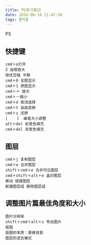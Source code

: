 ```yaml
---
title: PS学习笔记
date: 2016-06-18 21:47:58
tags: [PS]
---
```


PS 
<!--more-->
## 快捷键
```
cmd＋o打开
Z 选框放大
按住空格 平移
cmd＋0 全图显示
cmd＋1 原图显示
cmd＋＋ 放大
cmd＋－缩小
cmd＋d 取消选择
cmd＋t 自由变换
cmd＋z 还原
[    ]  画笔大小调整
alt＋del 前景色填充
cmd＋del 背景色填充
```

## 图层
```
cmd＋j 复制图层
cmd＋e 合并图层
shift＋cmd＋e 合并可见图层
cmd＋shift＋alt＋e 盖印图层
移动 链接图层
新建图层组 删除图层组
```

## 调整图片篇最佳角度和大小
```
图片分辨率
shift＋cmd＋alt＋s 导出图片
抠图
抠图的本质：更换背景
图层的混合模式
```